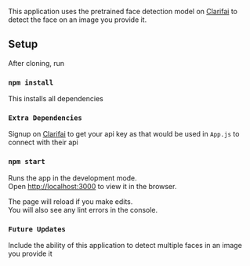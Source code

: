 This application uses the pretrained face detection model on [Clarifai](https://www.clarifai.com) to detect the face on an image you provide it.

## Setup

After cloning, run

### `npm install`

This installs all dependencies

### `Extra Dependencies`
Signup on [Clarifai](https://www.clarifai.com) to get your api key as that would be used in `App.js` to connect with their api

### `npm start`

Runs the app in the development mode.<br>
Open [http://localhost:3000](http://localhost:3000) to view it in the browser.

The page will reload if you make edits.<br>
You will also see any lint errors in the console.

### `Future Updates`
Include the ability of this application to detect multiple faces in an image you provide it
